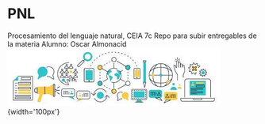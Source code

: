 # PNL
Procesamiento del lenguaje natural, CEIA 7c
Repo para subir entregables de la materia
Alumno: Oscar Almonacid
![](https://github.com/OscarAlmonacid/PNL/blob/main/PLNimagen.jfif){width='100px'}
